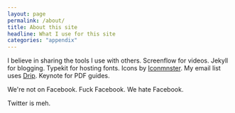 ```yaml
---
layout: page
permalink: /about/
title: About this site
headline: What I use for this site
categories: "appendix"
---
```


I believe in sharing the tools I use with others. Screenflow for videos. Jekyll for blogging. Typekit for hosting fonts. Icons by [Iconmnster](https://iconmonstr.com). My email list uses [Drip](https://www.drip.co/?campaignid=1727&mbsy_source=53bdc04a-1bab-4e5e-a8f5-07349ed3737f&mbsy=bH3VW). Keynote for PDF guides. 

We're not on Facebook. Fuck Facebook. We hate Facebook. 

Twitter is meh.